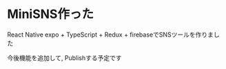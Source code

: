 # MiniSNS作った

React Native expo + TypeScript + Redux + firebaseでSNSツールを作りました

今後機能を追加して, Publishする予定です
